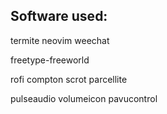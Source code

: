## Software used:

termite
neovim
weechat

freetype-freeworld

rofi
compton
scrot
parcellite

pulseaudio
volumeicon
pavucontrol

